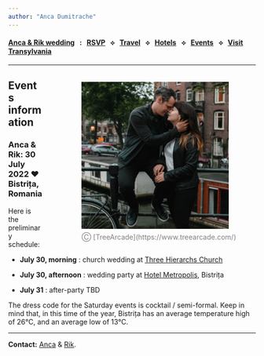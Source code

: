 ```yaml
---
author: "Anca Dumitrache"
---
```


<script src="https://use.fontawesome.com/4b6dfd67d9.js"></script>

#### [Anca & Rik wedding](./)  &nbsp; : &nbsp; [RSVP](https://forms.gle/uzLpqn1FvGNjH6sW7)  &nbsp; &#10209; &nbsp;   [Travel](travel.html)  &nbsp; &#10209; &nbsp;  [Hotels](hotels.html)  &nbsp; &#10209; &nbsp;  [Events](events.html)  &nbsp; &#10209; &nbsp;  [Visit Transylvania](trip.html)



***

<figure style="float: right; margin-left: 80px; margin-bottom: 20px; margin-top: 20px">
<img src="AncaRik.jpg" width="300" />
<figcaption style="text-align: center; margin-top: 5px; color: gray;">&#9400; [TreeArcade](https://www.treearcade.com/)</figcaption>
</figure>

## Events information
### Anca & Rik: 30 July 2022 ❤️ Bistrița, Romania

Here is the preliminary schedule:

* **July 30, morning** : church wedding at [Three Hierarchs Church](https://www.google.com/maps/place/Three+Hierarchs+Church/@47.1293933,24.4905924,17z/data=!3m1!4b1!4m5!3m4!1s0x4749f654499aa11f:0xdb8471b5387b1b14!8m2!3d47.1293933!4d24.4927811)

* **July 30, afternoon** : wedding party at [Hotel Metropolis](https://www.google.com/maps/place/Metropolis/@47.1272607,24.4966106,15z/data=!4m2!3m1!1s0x0:0x250b9cd755c23bf0?sa=X&ved=2ahUKEwjY_927vZnmAhUMUlAKHa9MDzgQ_BIwFHoECBoQCA), Bistrița

* **July 31** : after-party TBD


The dress code for the Saturday events is cocktail / semi-formal. Keep in mind that, in this time of the year, Bistrița has an average temperature high of 26°C, and an average low of 13°C.

***

**Contact:** [Anca](mailto:anca.dmtrch@gmail.com) & [Rik](mailto:rikkid6@gmail.com).
